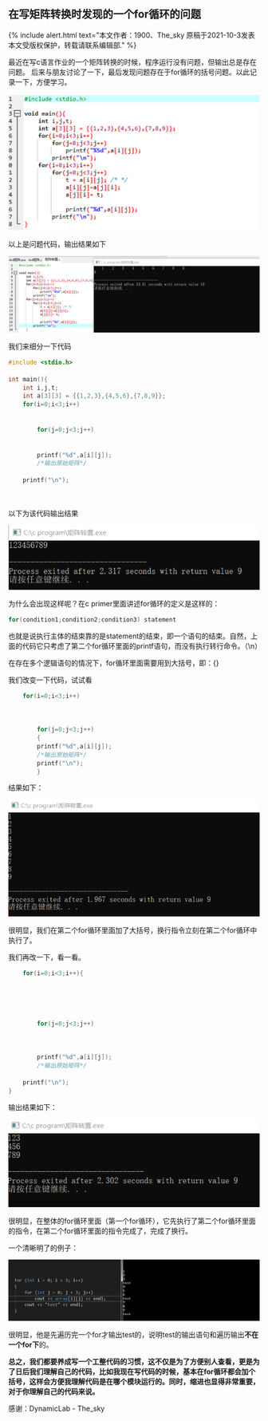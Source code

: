 ## 在写矩阵转换时发现的一个for循环的问题

{% include alert.html text="本文作者：1900、The_sky 原稿于2021-10-3发表 本文受版权保护，转载请联系编辑部." %}


最近在写c语言作业的一个矩阵转换的时候，程序运行没有问题，但输出总是存在问题。
后来与朋友讨论了一下，最后发现问题存在于for循环的括号问题。以此记录一下，方便学习。

![](/images/1.png )

以上是问题代码，输出结果如下

![](/images/2.png )

我们来细分一下代码


```c
#include <stdio.h>

int main(){
	int i,j,t;
	int a[3][3] = {{1,2,3},{4,5,6},{7,8,9}};
	for(i=0;i<3;i++)
	
	
        for(j=0;j<3;j++)
		
		
    	printf("%d",a[i][j]);
		/*输出原始矩阵*/

    printf("\n");

	
```

以下为该代码输出结果

![](/images/3.png )

为什么会出现这样呢？在c primer里面讲述for循环的定义是这样的：

```c
for(condition1;condition2;condition3) statement
```

也就是说执行主体的结束靠的是statement的结束，即一个语句的结束。自然，上面的代码它只考虑了第二个for循环里面的printf语句，而没有执行转行命令。（\n）

在存在多个逻辑语句的情况下，for循环里面需要用到大括号，即：{}

我们改变一下代码，试试看
```c
	for(i=0;i<3;i++)
	
	
	
        for(j=0;j<3;j++)
		{
    	printf("%d",a[i][j]);
		/*输出原始矩阵*/
        printf("\n");
		}
```

结果如下：

![](/images/4.png )

很明显，我们在第二个for循环里面加了大括号，换行指令立刻在第二个for循环中执行了。

我们再改一下，看一看。
```c
	for(i=0;i<3;i++){
	 
	
	
	
	
        for(j=0;j<3;j++)
		
		
		
    	printf("%d",a[i][j]);
		/*输出原始矩阵*/

    printf("\n");
}
```

输出结果如下：

![](/images/5.png )

很明显，在整体的for循环里面（第一个for循环），它先执行了第二个for循环里面的指令，在第二个for循环里面的指令完成了，完成了换行。

一个清晰明了的例子：

![](/images/6.png )

很明显，他是先遍历完一个for才输出test的，说明test的输出语句和遍历输出**不在一个for下**的。

**总之，我们都要养成写一个工整代码的习惯，这不仅是为了方便别人查看，更是为了日后我们理解自己的代码，比如我现在写代码的时候，基本在for循环都会加个括号，这样会方便我理解代码是在哪个模块运行的。同时，缩进也显得非常重要，对于你理解自己的代码来说。**

感谢：DynamicLab - The_sky
